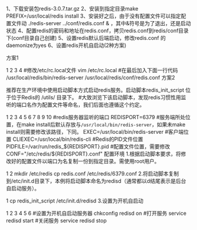 1、下载安装包redis-3.0.7.tar.gz
2、安装到指定目录make PREFIX=/usr/local/redis install
3、安装好之后，由于没有配置文件可以指定配置文件动
./redis-server ../conf/redis.conf & ，其中&符号是为了退出，还是启动状态
4、配置redis的密码和地址在redis.conf，拷贝redis.conf到redis/conf目录下(conf目录自己创建)
5、设置redis默认后端启动，修改redis.conf 的daemonize为yes
6、设置redis开机自启动(2种方案)

方案1


1
2
3
4
#修改/etc/rc.local文件
vim /etc/rc.local
#在最后加入下面一行代码
 /usr/local/redis/bin/redis-server   /usr/local/redis/conf/redis.conf
方案2


推荐在生产环境中使用启动脚本方式启动redis服务。启动脚本redis_init_script 位于位于Redis的 /utils/ 目录下。
#大致浏览下该启动脚本，发现redis习惯性用监听的端口名作为配置文件等命名，我们后面也遵循这个约定。

1
2
3
4
5
6
7
8
9
10
#redis服务器监听的端口
REDISPORT=6379
#服务端所处位置，在make install后默认存放与`/usr/local/bin/redis-server`，如果未make install则需要修改该路径，下同。
EXEC=/usr/local/bin/redis-server
#客户端位置
CLIEXEC=/usr/local/bin/redis-cli
#Redis的PID文件位置
PIDFILE=/var/run/redis_${REDISPORT}.pid
#配置文件位置，需要修改
CONF="/etc/redis/${REDISPORT}.conf"
配置环境
1.根据启动脚本要求，将修改好的配置文件以端口为名复制一份到指定目录。需使用root用户。

1
2
mkdir /etc/redis
cp redis.conf /etc/redis/6379.conf
2.将启动脚本复制到/etc/init.d目录下，本例将启动脚本命名为redisd（通常都以d结尾表示是后台自启动服务）。

1
cp redis_init_script /etc/init.d/redisd
3.设置为开机自启动

1
2
3
4
5
6
#设置为开机自启动服务器
chkconfig redisd on
#打开服务
service redisd start
#关闭服务
service redisd stop
